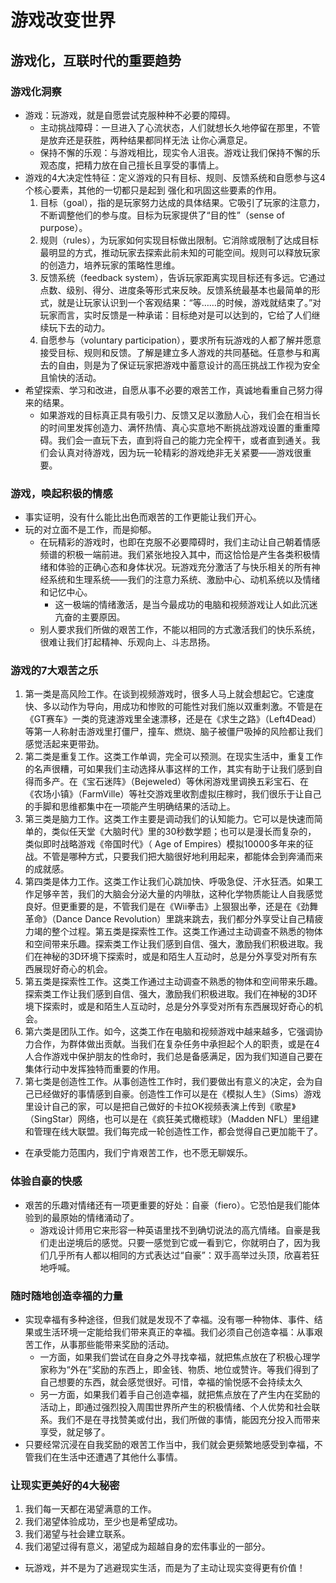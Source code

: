 # 游戏改变世界

## 游戏化，互联时代的重要趋势

### 游戏化洞察

- 游戏：玩游戏，就是自愿尝试克服种种不必要的障碍。
  - 主动挑战障碍：一旦进入了心流状态，人们就想长久地停留在那里，不管是放弃还是获胜，两种结果都同样无法
    让你心满意足。
  - 保持不懈的乐观：与游戏相比，现实令人沮丧。游戏让我们保持不懈的乐观态度，把精力放在自己擅长且享受的事情上。
- 游戏的4大决定性特征：定义游戏的只有目标、规则、反馈系统和自愿参与这4个核心要素，其他的一切都只是起到
  强化和巩固这些要素的作用。
  1. 目标（goal），指的是玩家努力达成的具体结果。它吸引了玩家的注意力，不断调整他们的参与度。目标为玩家提供了“目的性”（sense of purpose）。
  2. 规则（rules），为玩家如何实现目标做出限制。它消除或限制了达成目标最明显的方式，推动玩家去探索此前未知的可能空间。规则可以释放玩家的创造力，培养玩家的策略性思维。
  3. 反馈系统（feedback system），告诉玩家距离实现目标还有多远。它通过点数、级别、得分、进度条等形式来反映。反馈系统最基本也最简单的形式，就是让玩家认识到一个客观结果：“等……的时候，游戏就结束了。”对玩家而言，实时反馈是一种承诺：目标绝对是可以达到的，它给了人们继续玩下去的动力。
  4. 自愿参与（voluntary participation），要求所有玩游戏的人都了解并愿意接受目标、规则和反馈。了解是建立多人游戏的共同基础。任意参与和离去的自由，则是为了保证玩家把游戏中蓄意设计的高压挑战工作视为安全且愉快的活动。
- 希望探索、学习和改进，自愿从事不必要的艰苦工作，真诚地看重自己努力得来的结果。
  - 如果游戏的目标真正具有吸引力、反馈又足以激励人心，我们会在相当长的时间里发挥创造力、满怀热情、真心实意地不断挑战游戏设置的重重障碍。我们会一直玩下去，直到将自己的能力完全榨干，或者直到通关。我们会认真对待游戏，因为玩一轮精彩的游戏绝非无关紧要——游戏很重要。

### 游戏，唤起积极的情感

- 事实证明，没有什么能比出色而艰苦的工作更能让我们开心。
- 玩的对立面不是工作，而是抑郁。
  - 在玩精彩的游戏时，也即在克服不必要障碍时，我们主动让自己朝着情感频谱的积极一端前进。我们紧张地投入其中，而这恰恰是产生各类积极情绪和体验的正确心态和身体状况。玩游戏充分激活了与快乐相关的所有神经系统和生理系统——我们的注意力系统、激励中心、动机系统以及情绪和记忆中心。
    - 这一极端的情绪激活，是当今最成功的电脑和视频游戏让人如此沉迷亢奋的主要原因。
  - 别人要求我们所做的艰苦工作，不能以相同的方式激活我们的快乐系统，很难让我们打起精神、乐观向上、斗志昂扬。

### 游戏的7大艰苦之乐

1. 第一类是高风险工作。在谈到视频游戏时，很多人马上就会想起它。它速度快、多以动作为导向，用成功和惨败的可能性对我们施以双重刺激。不管是在《GT赛车》一类的竞速游戏里全速漂移，还是在《求生之路》（Left4Dead）等第一人称射击游戏里打僵尸，撞车、燃烧、脑子被僵尸吸掉的风险都让我们感觉活起来更带劲。
2. 第二类是重复工作。这类工作单调，完全可以预测。在现实生活中，重复工作的名声很糟，可如果我们主动选择从事这样的工作，其实有助于让我们感到自得而多产。在《宝石迷阵》（Bejeweled）等休闲游戏里调换五彩宝石、在《农场小镇》（FarmVille）等社交游戏里收割虚拟庄稼时，我们很乐于让自己的手脚和思维都集中在一项能产生明确结果的活动上。
3. 第三类是脑力工作。这类工作主要是调动我们的认知能力。它可以是快速而简单的，类似任天堂《大脑时代》里的30秒数学题；也可以是漫长而复杂的， 类似即时战略游戏《帝国时代》（ Age of Empires）模拟10000多年来的征战。不管是哪种方式，只要我们把大脑很好地利用起来，都能体会到奔涌而来的成就感。
4. 第四类是体力工作。这类工作让我们心跳加快、呼吸急促、汗水狂洒。如果工作足够辛苦，我们的大脑会分泌大量的内啡肽，这种化学物质能让人自我感觉良好。但更重要的是，不管我们是在《Wii拳击》上狠狠出拳，还是在《劲舞革命》（Dance Dance Revolution）里跳来跳去，我们都分外享受让自己精疲力竭的整个过程。第五类是探索性工作。这类工作通过主动调查不熟悉的物体和空间带来乐趣。探索类工作让我们感到自信、强大，激励我们积极进取。我们在神秘的3D环境下探索时，或是和陌生人互动时，总是分外享受对所有东西展现好奇心的机会。
5. 第五类是探索性工作。这类工作通过主动调查不熟悉的物体和空间带来乐趣。探索类工作让我们感到自信、强大，激励我们积极进取。我们在神秘的3D环境下探索时，或是和陌生人互动时，总是分外享受对所有东西展现好奇心的机会。
6. 第六类是团队工作。如今，这类工作在电脑和视频游戏中越来越多，它强调协力合作，为群体做出贡献。当我们在复杂任务中承担起个人的职责，或是在4人合作游戏中保护朋友的性命时，我们总是备感满足，因为我们知道自己要在集体行动中发挥独特而重要的作用。
7. 第七类是创造性工作。从事创造性工作时，我们要做出有意义的决定，会为自己已经做好的事情感到自豪。创造性工作可以是在《模拟人生》（Sims）游戏里设计自己的家，可以是把自己做好的卡拉OK视频表演上传到《歌星》（SingStar）网络，也可以是在《疯狂美式橄榄球》（Madden NFL）里组建和管理在线大联盟。我们每完成一轮创造性工作，都会觉得自己更加能干了。

- 在承受能力范围内，我们宁肯艰苦工作，也不愿无聊娱乐。

### 体验自豪的快感

- 艰苦的乐趣对情绪还有一项更重要的好处：自豪（fiero）。它恐怕是我们能体验到的最原始的情绪涌动了。
  - 游戏设计师用它来形容一种英语里找不到确切说法的高亢情绪。自豪是我们走出逆境后的感觉。只要一感觉到它或一看到它，你就明白了，因为我们几乎所有人都以相同的方式表达过“自豪”：双手高举过头顶，欣喜若狂地呼喊。

### 随时随地创造幸福的力量

- 实现幸福有多种途径，但我们就是发现不了幸福。没有哪一种物体、事件、结果或生活环境一定能给我们带来真正的幸福。我们必须自己创造幸福：从事艰苦工作，从事那些能带来奖励的活动。
  - 一方面，如果我们尝试在自身之外寻找幸福，就把焦点放在了积极心理学家称为“外在”奖励的东西上，即金钱、物质、地位或赞许。等我们得到了自己想要的东西，就会感觉很好。可惜，幸福的愉悦感不会持续太久
  - 另一方面，如果我们着手自己创造幸福，就把焦点放在了产生内在奖励的活动上，即通过强烈投入周围世界所产生的积极情绪、个人优势和社会联系。我们不是在寻找赞美或付出，我们所做的事情，能因充分投入而带来享受，就足够了。
- 只要经常沉浸在自我奖励的艰苦工作当中，我们就会更频繁地感受到幸福，不管我们在生活中还遭遇了其他什么事情。

### 让现实更美好的4大秘密

1. 我们每一天都在渴望满意的工作。
2. 我们渴望体验成功，至少也是希望成功。
3. 我们渴望与社会建立联系。
4. 我们渴望过得有意义，渴望成为超越自身的宏伟事业的一部分。

- 玩游戏，并不是为了逃避现实生活，而是为了主动让现实变得更有价值！